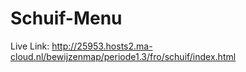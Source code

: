 # Schuif-Menu

Live Link: http://25953.hosts2.ma-cloud.nl/bewijzenmap/periode1.3/fro/schuif/index.html
